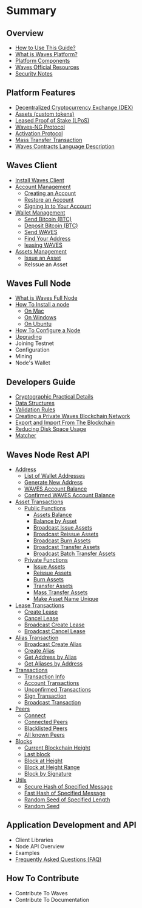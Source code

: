 # Summary

## Overview

* [How to Use This Guide?](how-to-use-this-guide.md)
* [What is Waves Platform?](README.md)
* [Platform Components](platform-components.md)
* [Waves Official Resources ](waves-official-resources.md)
* [Security Notes](security-notes.md)

## Platform Features

* [Decentralized Cryptocurrency Exchange \(DEX\)](decentralized-cryptocurrency-exchange-dex.md)
* [Assets \(custom tokens\)](assets-custom-tokens.md)
* [Leased Proof of Stake \(LPoS\)](leased-proof-of-stake-lpos.md)
* [Waves-NG Protocol](waves-ng-protocol.md)
* [Activation Protocol](activation-protocol.md)
* [Mass Transfer Transaction](mass-transfer-transaction.md)
* [Waves Contracts Language Description](waves-contracts-language-description.md)

## Waves Client

* [Install Waves Client](waves-client/install-waves-client.md)
* [Account Management](waves-client/account-management.md)
  * [Creating an Account](waves-client/account-management/creating-an-account.md)
  * [Restore an Account](waves-client/account-management/restore-an-account.md)
  * [Signing In to Your Account](waves-client/account-management/signing-in-to-your-account.md)
* [Wallet Management](waves-client/wallet-management.md)
  * [Send Bitcoin \(BTC\)](waves-client/send-bitcoin-btc.md)
  * [Deposit Bitcoin \(BTC\)](waves-client/deposit-bitcoin-btc.md)
  * [Send WAVES](waves-client/send-waves.md)
  * [Find Your Address](waves-client/find-your-address.md)
  * [leasing WAVES](waves-client/leasing-waves.md)
* [Assets Management](waves-client/assets-management.md)
  * [Issue an Asset](waves-client/assets-management/issue-an-asset.md)
  * ReIssue an Asset

## Waves Full Node

* [What is Waves Full Node ](waves-full-node/what-is-a-full-node.md)
* [How To Install a node](guidelines/how-to-install-a-node.md)
  * [On Mac](guidelines/how-to-install-a-node/on-mac.md)
  * [On Windows](guidelines/how-to-install-a-node/on-windows.md)
  * [On Ubuntu](guidelines/how-to-install-a-node/on-ubuntu.md)
* [How To Configure a Node](guidelines/how-to-configure-a-node.md)
* [Upgrading](waves-full-node/upgrading.md)
* Joining Testnet
* Configuration
* Mining
* Node's Wallet

## Developers Guide

* [Cryptographic Practical Details](guidelines/cryptographic-practical-details.md)
* [Data Structures](guidelines/data-structures.md)
* [Validation Rules](guidelines/validation-rules.md)
* [Creating a Private Waves Blockchain Network](guidelines/creating-a-private-waves-blockchain-network.md)
* [Export and Import From The Blockchain](guidelines/export-and-import-from-the-blockchain.md)
* [Reducing Disk Space Usage](guidelines/reducing-disk-space-usage.md)
* [Matcher](guidelines/matcher.md)

## Waves Node Rest API

* [Address](waves-node-rest-api/address.md)
  * [List of Wallet Addresses](/waves-node-rest-api/address.md#get-addresses)
  * [Generate New Address](/waves-node-rest-api/address.md#post-addresses)
  * [WAVES Account Balance](/waves-node-rest-api/address.md#get-addressesbalanceaddress)
  * [Confirmed WAVES Account Balance](/waves-node-rest-api/address.md#get-addressesbalanceaddressconfirmations)
* [Asset Transactions](waves-node-rest-api/asset-transactions.md)
  * [Public Functions](waves-node-rest-api/public-functions.md)
    * [Assets Balance](/waves-node-rest-api/public-functions.md#get-assetsbalanceaddress)
    * [Balance by Asset](/waves-node-rest-api/public-functions.md#get-assetsbalanceaddressassetid)
    * [Broadcast Issue Assets](/waves-node-rest-api/public-functions.md#post-assetsbroadcastissue)
    * [Broadcast Reissue Assets](/waves-node-rest-api/public-functions.md#post-assetsbroadcastreissue)
    * [Broadcast Burn Assets](/waves-node-rest-api/public-functions.md#post-assetsbroadcastburn)
    * [Broadcast Transfer Assets](/waves-node-rest-api/public-functions.md#post-assetsbroadcasttransfer)
    * [Broadcast Batch Transfer Assets](/waves-node-rest-api/public-functions.md#post-assetsbroadcastbatch-transfer)
  * [Private Functions](waves-node-rest-api/private-functions.md)
    * [Issue Assets](/waves-node-rest-api/private-functions.md#post-assetsissue)
    * [Reissue Assets](/waves-node-rest-api/private-functions.md#post-assetsreissue)
    * [Burn Assets](/waves-node-rest-api/private-functions.md#post-assetsburn)
    * [Transfer Assets](/waves-node-rest-api/private-functions.md#post-assetstransfer)
    * [Mass Transfer Assets](/waves-node-rest-api/private-functions.md#post-assetsmasstransfer)
    * [Make Asset Name Unique](/waves-node-rest-api/private-functions.md#post-assetsmake-asset-name-unique)
* [Lease Transactions](waves-node-rest-api/lease-transactions.md)
  * [Create Lease](/waves-node-rest-api/lease-transactions.md#post-leasinglease)
  * [Cancel Lease](/waves-node-rest-api/lease-transactions.md#post-leasingcancel)
  * [Broadcast Create Lease](/waves-node-rest-api/lease-transactions.md#post-leasingbroadcastlease)
  * [Broadcast Cancel Lease](/waves-node-rest-api/lease-transactions.md#post-leasingbroadcastcancel)
* [Alias Transaction](waves-node-rest-api/alias-transaction.md)
  * [Broadcast Create Alias](/waves-node-rest-api/alias-transaction.md#post-aliasbroadcastcreate)
  * [Create Alias](/waves-node-rest-api/alias-transaction.md#post-aliascreate)
  * [Get Address by Alias](/waves-node-rest-api/alias-transaction.md#get-aliasby-aliasalias)
  * [Get Aliases by Address](/waves-node-rest-api/alias-transaction.md#get-aliasby-addressaddress)
* [Transactions](waves-node-rest-api/transactions.md)
  * [Transaction Info](/waves-node-rest-api/transactions.md#get-transactionsinfoid)
  * [Account Transactions](/waves-node-rest-api/transactions.md#get-transactionsaddressaddresslimitlimit)
  * [Unconfirmed Transactions](/waves-node-rest-api/transactions.md#get-transactionsunconfirmed)
  * [Sign Transaction](/waves-node-rest-api/transactions.md#post-transactionssign)
  * [Broadcast Transaction](/waves-node-rest-api/transactions.md#post-transactionsbroadcast)
* [Peers](waves-node-rest-api/peers.md)
  * [Connect](/waves-node-rest-api/peers.md#post-peersconnect)
  * [Connected Peers](/waves-node-rest-api/peers.md#get-peersconnected)
  * [Blacklisted Peers](/waves-node-rest-api/peers.md#get-peersblacklisted)
  * [All known Peers](/waves-node-rest-api/peers.md#get-peersall)
* [Blocks](waves-node-rest-api/blocks.md)
  * [Current Blockchain Height](/waves-node-rest-api/blocks.md#get-blocksheight)
  * [Last block](/waves-node-rest-api/blocks.md#get-blockslast)
  * [Block at Height](/waves-node-rest-api/blocks.md#get-blocksatheight)
  * [Block at Height Range](/waves-node-rest-api/blocks.md#get-blocksseqfromto)
  * [Block by Signature](/waves-node-rest-api/blocks.md#get-blockssignaturesignature)
* [Utils](waves-node-rest-api/utils.md)
  * [Secure Hash of Specified Message](/waves-node-rest-api/utils.md#post-utilshashsecure)
  * [Fast Hash of Specified Message](/waves-node-rest-api/utils.md#post-utilshashfast)
  * [Random Seed of Specified Length](/waves-node-rest-api/utils.md#get-utilsseedlength)
  * [Random Seed](/waves-node-rest-api/utils.md#get-utilsseed)

## Application Development and API

* Client Libraries
* Node API Overview
* Examples
* [Frequently Asked Questions \(FAQ\)](application-development-and-api/frequently-asked-questions-faq.md)

## How To Contribute

* Contribute To Waves
* Contribute To Documentation

